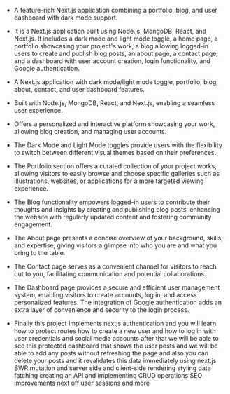 * A feature-rich Next.js application combining a portfolio, blog, and user dashboard with dark mode support.
* It is a Next.js application built using Node.js, MongoDB, React, and Next.js. It includes a dark mode and light mode toggle, a home page, a portfolio showcasing your project's work, a blog allowing logged-in users to create and publish blog posts, an about page, a contact page, and a dashboard with user account creation, login functionality, and Google authentication.
* A Next.js application with dark mode/light mode toggle, portfolio, blog, about, contact, and user dashboard features.
* Built with Node.js, MongoDB, React, and Next.js, enabling a seamless user experience.
* Offers a personalized and interactive platform showcasing your work, allowing blog creation, and managing user accounts.
* The Dark Mode and Light Mode toggles provide users with the flexibility to switch between different visual themes based on their preferences.

* The Portfolio section offers a curated collection of your project works, allowing visitors to easily browse and choose specific galleries such as illustrations, websites, or applications for a more targeted viewing experience.

* The Blog functionality empowers logged-in users to contribute their thoughts and insights by creating and publishing blog posts, enhancing the website with regularly updated content and fostering community engagement.

* The About page presents a concise overview of your background, skills, and expertise, giving visitors a glimpse into who you are and what you bring to the table.

* The Contact page serves as a convenient channel for visitors to reach out to you, facilitating communication and potential collaborations.

* The Dashboard page provides a secure and efficient user management system, enabling visitors to create accounts, log in, and access personalized features. The integration of Google authentication adds an extra layer of convenience and security to the login process.



*  Finally this project 
Implements nextjs authentication and you will learn how to protect routes how to
create a new user and how to log in with user credentials and social media
accounts after that we will be able to see this protected dashboard that shows the user
posts and we will be able to add any posts
without refreshing the page and also you can delete your posts and it revalidates
this data immediately using next.js SWR mutation and server side and client-side
rendering styling data fatching creating an API and implementing CRUD
operations SEO improvements next off user sessions and more
